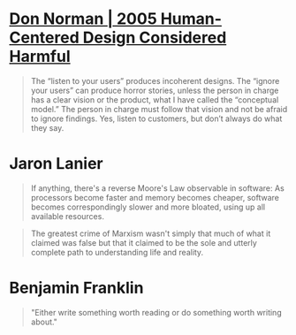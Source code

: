 # [Don Norman | 2005 Human-Centered Design Considered Harmful](https://www.researchgate.net/profile/Donald_Norman/publication/200086092_Human-centered_design_considered_harmful/links/0c9605208fca197c2e000000.pdf)

> The “listen to your users” produces incoherent designs. The “ignore your users” can produce horror stories, unless the person in charge has a clear vision or the product, what I have called the “conceptual model.” The person in charge must follow that vision and not be afraid to ignore findings. Yes, listen to customers, but don’t always do what they say.

# Jaron Lanier

> If anything, there's a reverse Moore's Law observable in software: As processors become faster and memory becomes cheaper, software becomes correspondingly slower and more bloated, using up all available resources.

> The greatest crime of Marxism wasn't simply that much of what it claimed was false but that it claimed to be the sole and utterly complete path to understanding life and reality.

# Benjamin Franklin
> "Either write something worth reading or do something worth writing about." 
